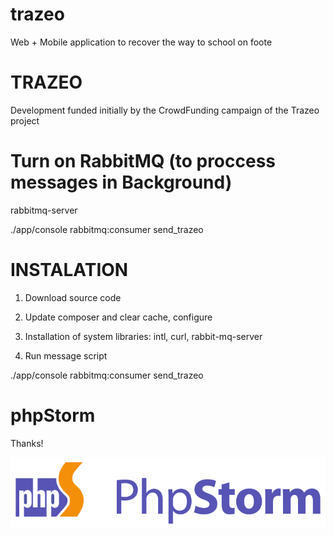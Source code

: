 trazeo
======

Web + Mobile application to recover the way to school on foote

TRAZEO
======
Development funded initially by the CrowdFunding campaign of the Trazeo project

Turn on RabbitMQ (to proccess messages in Background)
=====================================================

rabbitmq-server 

./app/console rabbitmq:consumer send_trazeo

INSTALATION
===========

1. Download source code

2. Update composer and clear cache, configure

3. Installation of system libraries: intl, curl, rabbit-mq-server

4. Run message script

./app/console rabbitmq:consumer send_trazeo

phpStorm
========

Thanks!

![Image of PHPStorm](phpstorm_logo_png.png)
